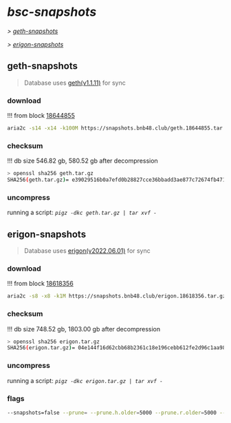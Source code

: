 # *bsc-snapshots*


*\> [geth-snapshots](#geth-snapshots)*

*\> [erigon-snapshots](#erigon-snapshots)*


## geth-snapshots


> Database uses [geth(v1.1.11)](https://github.com/bnb-chain/bsc/releases/tag/v1.1.11) for sync


### download

<!-- begin_geth -->

!!! from block [18644855](https://bscscan.com/block/18644855)
```bash
aria2c -s14 -x14 -k100M https://snapshots.bnb48.club/geth.18644855.tar.gz -o geth.tar.gz
```


### checksum


!!! db size 546.82 gb, 580.52 gb after decompression
```bash
> openssl sha256 geth.tar.gz
SHA256(geth.tar.gz)= e39029516b0a7efd0b28827cce36bbadd3ae877c72674fb471157c3719956e91
```

<!-- end_geth -->

### uncompress


running a script: _`pigz -dkc geth.tar.gz | tar xvf -`_


## erigon-snapshots


> Database uses [erigon(v2022.06.01)](https://github.com/ledgerwatch/erigon/releases/tag/v2022.06.01) for sync


### download

<!-- begin_erigon -->

!!! from block [18618356](https://bscscan.com/block/18618356)
```bash
aria2c -s8 -x8 -k1M https://snapshots.bnb48.club/erigon.18618356.tar.gz -o erigon.tar.gz
```


### checksum


!!! db size 748.52 gb, 1803.00 gb after decompression
```bash
> openssl sha256 erigon.tar.gz
SHA256(erigon.tar.gz)= 04e144f16d62cbb68b2361c18e196cebb612fe2d96c1aa98c3192fd56ef1a2f8
```

<!-- end_erigon -->

### uncompress


running a script: _`pigz -dkc erigon.tar.gz | tar xvf -`_


### flags


```bash
--snapshots=false --prune= --prune.h.older=5000 --prune.r.older=5000 --prune.t.older=5000 --prune.c.older=5000
```